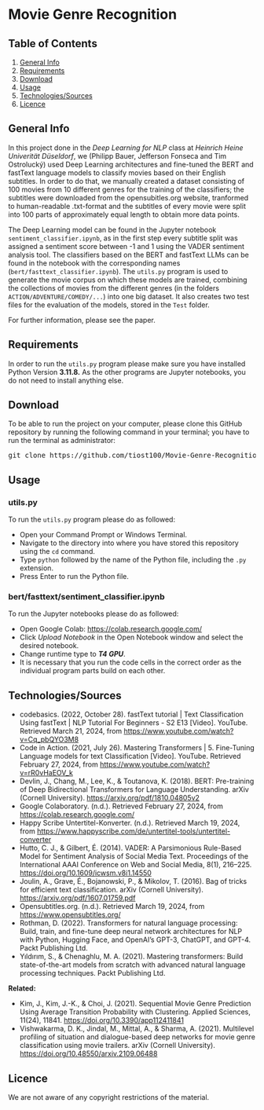 # Movie Genre Recognition

## Table of Contents
1. [General Info](#general-info)
2. [Requirements](#requirements)
3. [Download](#download)
4. [Usage](#usage)
5. [Technologies/Sources](#technologiessources)
6. [Licence](#licence)

## General Info
In this project done in the *Deep Learning for NLP* class at *Heinrich Heine Univerität Düseldorf*, we (Philipp Bauer, Jefferson Fonseca and Tim Ostrolucký) used Deep Learning architectures and fine-tuned the BERT and fastText language models to classify movies based on their English subtitles. In order to do that, we manually created a dataset consisting of 100 movies from 10 different genres for the training of the classifiers; the subtitles were downloaded from the opensubitles.org website, tranformed to human-readable .txt-format and the subtitles of every movie were split into 100 parts of approximately equal length to obtain more data points.

The Deep Learning model can be found in the Jupyter notebook `sentiment_classifier.ipynb`, as in the first step every subtitle split was assigned a sentiment score between -1 and 1 using the VADER sentiment analysis tool. The classifiers based on the BERT and fastText LLMs can be found in the notebook with the corresponding names (`bert/fasttext_classifier.ipynb`). The `utils.py` program is used to generate the movie corpus on which these models are trained, combining the collections of movies from the different genres (in the folders `ACTION/ADVENTURE/COMEDY/...`) into one big dataset. It also creates two test files for the evaluation of the models, stored in the `Test` folder.

For further information, please see the paper.

## Requirements
In order to run the `utils.py` program please make sure you have installed Python Version **3.11.8.** As the other programs are Jupyter notebooks, you do not need to install anything else.

## Download
To be able to run the project on your computer, please clone this GitHub repository by running the following command in your terminal; you have to run the terminal as administrator:
<pre>git clone https://github.com/tiost100/Movie-Genre-Recognition</pre>

## Usage
### utils.py
To run the `utils.py` program please do as followed:
* Open your Command Prompt or Windows Terminal.
* Navigate to the directory into where you have stored this repository using the `cd` command.
* Type `python` followed by the name of the Python file, including the `.py` extension.
* Press Enter to run the Python file.

### bert/fasttext/sentiment_classifier.ipynb
To run the Jupyter notebooks please do as followed: 
* Open Google Colab: https://colab.research.google.com/
* Click *Upload Notebook* in the Open Notebook window and select the desired notebook.
* Change runtime type to ***T4 GPU***.
* It is necessary that you run the code cells in the correct order as the individual program parts build on each other. 

## Technologies/Sources
- codebasics. (2022, October 28). fastText tutorial | Text Classification Using fastText | NLP Tutorial For Beginners - S2 E13 [Video]. YouTube. Retrieved March 21, 2024, from https://www.youtube.com/watch?v=Cq_pbQYO3M8
- Code in Action. (2021, July 26). Mastering Transformers | 5. Fine-Tuning Language models for text Classification [Video]. YouTube. Retrieved February 27, 2024, from https://www.youtube.com/watch?v=rR0vHaEOV_k
- Devlin, J., Chang, M., Lee, K., & Toutanova, K. (2018). BERT: Pre-training of Deep Bidirectional Transformers for Language Understanding. arXiv (Cornell University). https://arxiv.org/pdf/1810.04805v2
- Google Colaboratory. (n.d.). Retrieved February 27, 2024, from https://colab.research.google.com/
- Happy Scribe Untertitel-Konverter. (n.d.). Retrieved March 19, 2024, from https://www.happyscribe.com/de/untertitel-tools/untertitel-converter
- Hutto, C. J., & Gilbert, É. (2014). VADER: A Parsimonious Rule-Based Model for Sentiment Analysis of Social Media Text. Proceedings of the International AAAI Conference on Web and Social Media, 8(1), 216–225. https://doi.org/10.1609/icwsm.v8i1.14550
- Joulin, A., Grave, É., Bojanowski, P., & Mikolov, T. (2016). Bag of tricks for efficient text classification. arXiv (Cornell University). https://arxiv.org/pdf/1607.01759.pdf
- Opensubtitles.org. (n.d.). Retrieved March 19, 2024, from https://www.opensubtitles.org/
- Rothman, D. (2022). Transformers for natural language processing: Build, train, and fine-tune deep neural network architectures for NLP with Python, Hugging Face, and OpenAI’s GPT-3, ChatGPT, and GPT-4. Packt Publishing Ltd.
- Yıldırım, S., & Chenaghlu, M. A. (2021). Mastering transformers: Build state-of-the-art models from scratch with advanced natural language processing techniques. Packt Publishing Ltd.

**Related:**
- Kim, J., Kim, J.-K., & Choi, J. (2021). Sequential Movie Genre Prediction Using Average Transition Probability with Clustering. Applied Sciences, 11(24), 11841. https://doi.org/10.3390/app112411841
- Vishwakarma, D. K., Jindal, M., Mittal, A., & Sharma, A. (2021). Multilevel profiling of situation and dialogue-based deep networks for movie genre classification using movie trailers. arXiv (Cornell University). https://doi.org/10.48550/arxiv.2109.06488

## Licence
We are not aware of any copyright restrictions of the material.
